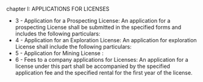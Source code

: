 chapter I: APPLICATIONS FOR LICENSES

<ul>
			<li>3 - Application for a Prospecting License: An application for a prospecting License shall be submitted in the specified forms and includes the following particulars:<ul>
			</ul></li>			<li>4 - Application for an Exploration License: An application for exploration License shall include the following particulars:<ul>
			</ul></li>			<li>5 - Application for Mining License : <ul>
			</ul></li>			<li>6 - Fees to a company applications for Licenses: An application for a license under this part shall be accompanied by the specified application fee and the specified rental for the first year of the license.<ul>
			</ul></li></ul>